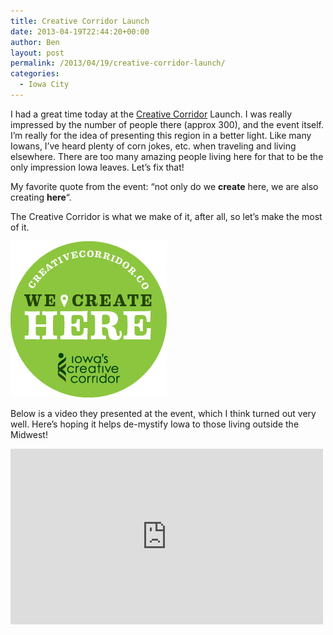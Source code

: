 ```yaml
---
title: Creative Corridor Launch
date: 2013-04-19T22:44:20+00:00
author: Ben
layout: post
permalink: /2013/04/19/creative-corridor-launch/
categories:
  - Iowa City
---
```

I had a great time today at the [Creative Corridor](http://creativecorridor.co/) Launch. I was really impressed by the number of people there (approx 300), and the event itself. I&#8217;m really for the idea of presenting this region in a better light. Like many Iowans, I&#8217;ve heard plenty of corn jokes, etc. when traveling and living elsewhere. There are too many amazing people living here for that to be the only impression Iowa leaves. Let&#8217;s fix that!

My favorite quote from the event: &#8220;not only do we **create** here, we are also creating **here**&#8220;.
  
The Creative Corridor is what we make of it, after all, so let&#8217;s make the most of it.

[![We Create Here - Iowa's Creative Corridor](/wp-content/uploads/2013/04/WCH_Web_Badges-02.png)](http://creativecorridor.co/)

Below is a video they presented at the event, which I think turned out very well. Here&#8217;s hoping it helps de-mystify Iowa to those living outside the Midwest!

<iframe src="http://player.vimeo.com/video/64386807" frameborder="0" width="500" height="281" webkitAllowFullScreen mozallowfullscreen allowFullScreen></iframe>
